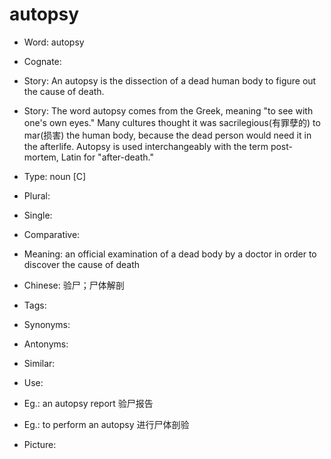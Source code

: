 # autopsy

- Word: autopsy
- Cognate: 
- Story: An autopsy is the dissection of a dead human body to figure out the cause of death.
- Story: The word autopsy comes from the Greek, meaning "to see with one's own eyes." Many cultures thought it was sacrilegious(有罪孽的) to mar(损害) the human body, because the dead person would need it in the afterlife. Autopsy is used interchangeably with the term post-mortem, Latin for "after-death."

- Type: noun [C]
- Plural: 
- Single: 
- Comparative: 
- Meaning: an official examination of a dead body by a doctor in order to discover the cause of death
- Chinese: 验尸；尸体解剖
- Tags: 
- Synonyms: 
- Antonyms: 
- Similar: 
- Use: 
- Eg.: an autopsy report 验尸报告
- Eg.: to perform an autopsy 进行尸体剖验
- Picture: 

